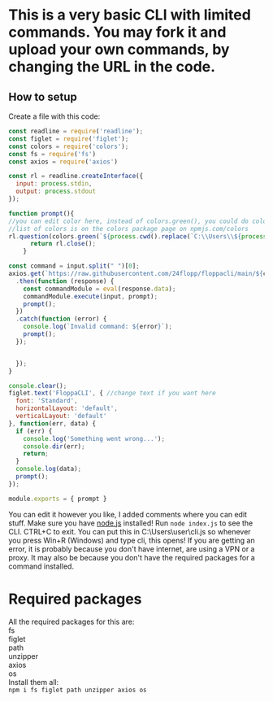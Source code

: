 # This is a very basic CLI with limited commands. You may fork it and upload your own commands, by changing the URL in the code.

## How to setup
Create a file with this code:

```js
const readline = require('readline');
const figlet = require('figlet');
const colors = require('colors');
const fs = require('fs')
const axios = require('axios')

const rl = readline.createInterface({
  input: process.stdin,
  output: process.stdout
});

function prompt(){
//you can edit color here, instead of colors.green(), you could do colors.red()
//list of colors is on the colors package page on npmjs.com/colors
rl.question(colors.green(`${process.cwd().replace(`C:\\Users\\${process.env.USERNAME}`, '')}`) + colors.red(' > '), (input) => {    if (input === 'exit') {
      return rl.close();
    } 

const command = input.split(" ")[0];
axios.get(`https://raw.githubusercontent.com/24flopp/floppacli/main/${command}.js`) //change URL if you want here
  .then(function (response) {
    const commandModule = eval(response.data);
    commandModule.execute(input, prompt);
    prompt();
  })
  .catch(function (error) {
    console.log(`Invalid command: ${error}`);
    prompt();
  });


  });
}

console.clear();
figlet.text('FloppaCLI', { //change text if you want here
  font: 'Standard',
  horizontalLayout: 'default',
  verticalLayout: 'default'
}, function(err, data) {
  if (err) {
    console.log('Something went wrong...');
    console.dir(err);
    return;
  }
  console.log(data);
  prompt();
});

module.exports = { prompt }
```
You can edit it however you like, I added comments where you can edit stuff.
Make sure you have [node.js](https://nodejs.org) installed!
Run `node index.js` to see the CLI.
CTRL+C to exit. You can put this in C:\Users\user\cli.js so whenever you press Win+R (Windows) and type cli, this opens! 
If you are getting an error, it is probably because you don't have internet, are using a VPN or a proxy. 
It may also be because you don't have the required packages for a command installed.
# Required packages
All the required packages for this are:<br>
fs<br>
figlet<br>
path<br>
unzipper<br>
axios<br>
os<br>
Install them all:<br>
``npm i fs figlet path unzipper axios os``
